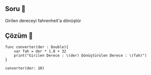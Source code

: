 ## Soru 📖
Girilen dereceyi fahrenheit'a dönüştür
## Çözüm 🔨

```
func converter(der : Double){
	var fah = der * 1.8 + 32
	print("Girilen Derece : \(der) Dönüştürülen Derece : \(fah)")
}

converter(der: 10)


```
